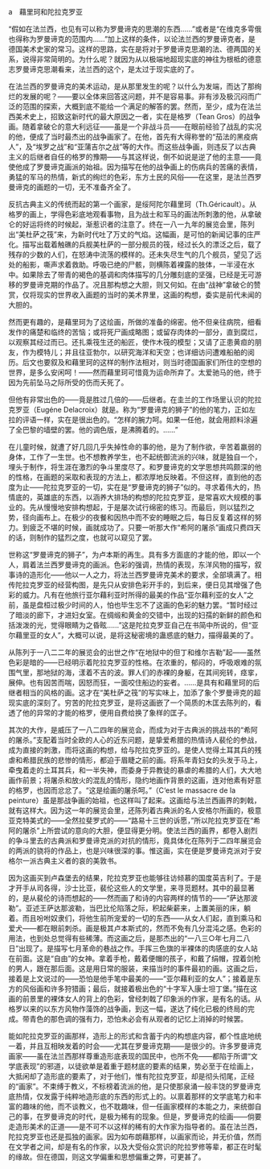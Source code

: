 a　藉里珂和陀拉克罗亚

  

“假如在法兰西，也见有可以称为罗曼谛克的思潮的东西……”或者是“在维克多雩俄也得称为罗曼谛克的范围内……”加上这样的条件，以论法兰西的罗曼谛克者，是德国美术史家的常习。这样的思路，实在是将对于罗曼谛克思潮的法、德两国的关系，说得非常简明的。为什么呢？就因为从以极端地超现实底的神往为根柢的德意志罗曼谛克思潮看来，法兰西的这个，是太过于现实底的了。

在法兰西的罗曼谛克的美术运动，是从那里发生的呢？以什么为发端，而达了那绚烂的发展的呢？——要以全体来回答这问题，并不是容易事。非有涉及极沉闷而广泛的范围的探索，大概到底不能给一个满足的解答的罢。然而，至少，成为在法兰西美术史上，招致这新时代的最大原因之一者，实在是格罗（Tean Gros）的战争画。随着拿破仑的意大利远征——虽是一个非战斗员——在眼前经验了战乱的实况的他，便成了当时最杰出的战争画家了。在他，首先有大得称誉的“茄法的黑疫病人”，及“埃罗之战”和“亚蒲吉尔之战”等的大作。而这些战争画，则违反了以古典主义的后继者自任的格罗的豫期——与其这样说，倒不如说是逆了他的主意——竟使他成了罗曼谛克画派的始祖。因为描写在他的战争画上的伤病兵的苦痛的表情，勇猛的军马的热情，新式的绚烂的色彩，东方土民的风俗——在这里，是法兰西罗曼谛克的画题的一切，无不准备齐全了。

反抗古典主义的传统而起的第一个画家，是绥阿陀尔藉里珂（Th.Géricault）。从格罗的画上，学得色彩底地观看事物，且为战士和军马的画法所刺激的他，从拿破仑的好运将终的时候起，渐惹识者的注意了。终在一八一九年的展览会里，陈列出“美杜萨之筏”来，为新时代吐了万丈的气焰。这幅画，是可怕的新闻记事的庄严化。描写出载着触礁的兵舰美杜萨的一部分舰员的筏，经过长久的漂泛之后，载了残存的少数的人们，在怒涛中流荡的模样的。还未失尽生气的几个舰员，望见了远处的船影，嘶声求着救助。呼吸已绝的尸骸，则横陈着裸露的肢体，一半浸在水中。如果除去了带青的褐色的基调和肉体描写的几分雕刻底的坚强，已经是无可游移的罗曼谛克期的作品了。况且那构想之大胆，则又何如。在由“战神”拿破仑的赞赏，仅将现实的世界收入画题的当时的美术界里，这画的构想，委实是前代未闻的大胆的。

然而更有趣的，是藉里珂为了这绘画，所做的准备的绵密。他不但亲往病院，细看发作的痛楚和临终的苦恼；或将死尸画成略图；或留存肉体的一部分，直到腐烂，以观察其经过而已。还扎乘筏生还的船匠，使作木筏的模型；又请了正患黄疸的朋友，作为模特儿；并且往亚勃尔，以研究海洋和天空；也详细访问遭难船舶的阅历。后文也要叙及和藉里珂的这样的制作法相对，则当时德国画家们所住的空想的世界，是多么安闲呵！——然而藉里珂可惜竟为运命所弃了。太爱驰马的他，终于因为先前坠马之际所受的伤而夭死了。

但他有非常出色的——竟是胜过几倍的——后继者。在圭兰的工作场里认识的陀拉克罗亚（Eugéne Delacroix）就是。称为“罗曼谛克的狮子”的他的笔力，正如左拉的评语一样，实在是很出色的。“怎样的腕力呵。如果一任他，就会用颜料涂遍了全巴黎的墙壁的罢。他的调色版，是沸腾着的。……”

在儿童时候，就遭了好几回几乎失掉性命的事的他，是为了制作欲，辛苦着羸弱的身体，工作了一生世。也不想教养学生，也不起统御流派的兴味，就是独自一个，埋头于制作，将生涯在激烈的争斗里度尽了。和罗曼谛克的文学思想共鸣颇深的他的性格，在画题的采取和表现的方法上，都浓厚地反映着。不但这样，直到他的态度为止——陀拉克罗亚的一切，实在是“罗曼谛克的狮子”似的。寻求着伟大的，热情底的，英雄底的东西，以涵养大排场的构想的陀拉克罗亚，是常喜欢大规模的事业的。先从慢慢地安排构想起，于是屡次试行绵密的练习。而最后，则以猛烈之势，径向画布上。在极少的夜餐和因热中而不安的睡眠之后，每日反复着这样的努力。到疲乏不堪的时候，画就成功了。只要一听那大作“希阿的屠杀”画成只费四天的话，则制作的猛烈之度，也就可以窥见了罢。

世称这“罗曼谛克的狮子”，为卢本斯的再生。具有多方面底的才能的他，即以一个人，肩着法兰西罗曼谛克的画派。色彩的强调，热情的表现，东洋风物的描写，叙事诗的造形化——他以一人之力，将法兰西罗曼谛克美术的要求，全部填满了。相传陀拉克罗亚的经营构图，是先只从安排色彩开手的，到后来，便日见其增强了色彩的威力。凡有在他旅行亚尔藉利亚时所得的最美的作品“亚尔藉利亚的女人”之前，虽是盘桓过极少时间的人，怕也毕生忘不了这画的色彩的魅力罢。“暂时经过了暗淡的廊下，才进妇女室。在绸缎和黄金的交错中，出现的妇孺的新鲜的颜色和括泼泼的光，觉得眼睛为之昏眩……”这是陀拉克罗亚自己在书简中所说的，但“亚尔藉里亚的女人”，大概可以说，是将这秘密境的蛊惑底的魅力，描得最美的了。

从陈列于一八二二年的展览会的出世之作“在地狱中的但丁和维尔吉勒”起——虽然色彩是暗的——已经明示着陀拉克罗亚的性格。在浓重的，郁闷的，呼吸艰难的氛围气里，那地狱的海，漾着不吉的波。罪人们的赤裸的身躯，在其间宛转，痉挛，展伸。也有因苦而喘，因怒而狂，一面咬住船边的妄者。……是具有和藉里珂的后继者相当的风格的画。这才在“美杜萨之筏”的写实味上，加添了象个罗曼谛克的超现实底的深刻了。穷苦的陀拉克罗亚，是将这画嵌了一个简质的木匡去陈列的，看透了他的异常的才能的格罗，便用自费给换了象样的匡子。

其次的大作，是威压了一八二四年的展览会，而成为对于古典派的挑战书的“希阿的屠杀。”支配着当时全欧的人心的近东问题，是挚爱希腊的热情诗人裴伦的参战，成为直接的刺激，而将这画的构想，给与陀拉克罗亚的。是使人觉得土耳其兵的残虐和希腊民族的悲惨的情形，都迫于眉睫之前的画。将系年青妇女的头发于马上，牵曳着走的土耳其兵，和一半失神，而委身于异教徒的暴虐的希腊的人们，大大地画作前景；将屠杀和放火的混乱的情形，隐约地画作背景的这画，连对他素有好意的格罗，也因而忿忿了。“这是绘画的屠杀呵。”（C‘est le massacre de la peinture）虽是那战争画的始祖，也这样叫了起来。这画给与法兰西画界的刺戟，就有这样大。因为这一年的展览会里，还陈列着古典派的名人安格尔所画的，极意亚克特美式的——全然拉斐罗式的——“路易十三世的诉愿，”所以陀拉克罗亚在“希阿的屠杀”上所尝试的意向的大胆，便显得更分明。使法兰西的画界，都卷入剧烈的争斗里去的古典派和罗曼谛克派的对抗的情形，竟具体化在陈列于二四年展览会的两派的骁将的作品上，也是兴味很深的事。惟这画，实在便是罗曼谛克派对于安格尔一派古典主义者的哀的美敦书。

因为这画买到卢森堡去的结果，陀拉克罗亚也能够往访倾慕的国度英吉利了。于是才开手从司各得，沙士比亚，裴伦这些人的文学里，来寻觅题材。其中的最显著的，是从裴伦的诗而想起的——然而画了和诗的内容两样的情节的——“萨达那波勒”。亚述王萨达那波勒，当巴比伦陷落之际，积起柴薪来，上置美丽的床，躺着。而且吩咐奴隶们，将他生前所宠爱的一切的东西——从女人们起，直到乘马和爱犬——都在眼前刺杀。画是极其卢本斯式的，然而不免有几分混沌之感。色彩的用法，也到处总觉得有些稀薄。而这画之后，是那杰出的“一八三○年七月二八日”出现了。是描写七月革命的巷战之作。手挥三色旗的半裸体的肉感底的女人站在前面。这是“自由”的女神。拿着手枪，戴着便帽的孩子，和戴了绢帽，捏着剑枪的男人，跟在那后面。这是用日常的服装，来描当时的事件最初的画。这画之后，接着是上文说过的——恐怕是他手笔中最美的——“亚尔藉利亚的女人”；接着是东方的风俗画和许多狩猎画；最后，就接着极出色的“十字军入康士坦丁堡。”描在这画的前景里的裸体女人的背上的色彩，曾经刺戟了印象派的作家，是有名的话。从格罗以来的以东方风物作藻饰的战争画，到这一幅，遂达了纯化已极的终局的完成。带青色的那色调的强有力，恐怕未必会有从观者的记忆上消掉的时候罢。

能如陀拉克罗亚的画那样，造形上的形式和含蓄于内的构想底内容，都个性底地统一着，并且互相映发着的时会——尤其在罗曼谛克期——是很少的。许多罗曼谛克画家——虽在法兰西那样尊重造形底表现的国民中，也所不免——都陷于所谓“文学底表现”的邪道，以徒欲单是着重于题材底的要素的结果，势必至于在绘画上，大抵闲却了造形底的要素了，对于他们，惟有陀拉克罗亚，却是彻头彻尾，正经的“画家”。不束缚于教义，不标榜着流派的他，是只使那泉涌一般丰饶的罗曼谛克底热情，仅发露于纯粹地造形底的东西的形式上的。以禀着那样的文学底笔力和丰富的趣味的他，而不谈教义，也不耽趣味，但一任画家模样的本能之力，来统御自己的事，在罗曼谛克的时代，是极为稀有的现象。但是，罗曼谛克的绘画——倘要走造形美术的正道——是不可不以这样的稀有的大作家为指导者的。虽在法兰西，陀拉克罗亚也还是孤独的画家。因为如布朗藉那样，以画家而论，并无价值，然而在文学者之间，却是有名的作家，以及大受俗众赏识的陀拉罗修等辈，都正在时髦的缘故。但在德国，则这文学偏重和思想偏重之弊，可更甚了。